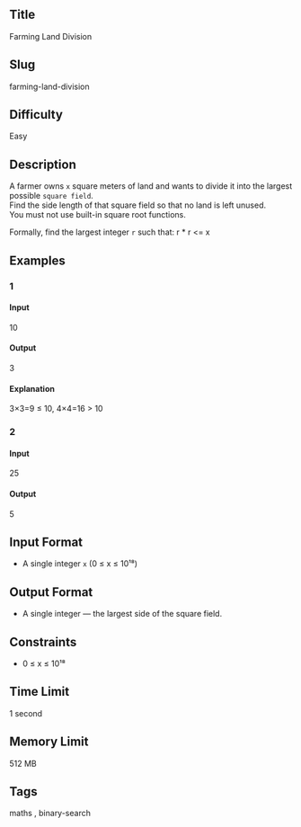## Title

Farming Land Division

## Slug

farming-land-division

## Difficulty

Easy

## Description

A farmer owns `x` square meters of land and wants to divide it into the largest possible `square field`.  
Find the side length of that square field so that no land is left unused.  
You must not use built-in square root functions.

Formally, find the largest integer `r` such that: r * r <= x

## Examples

### 1

#### Input

10

#### Output
3

#### Explanation
3×3=9 ≤ 10, 4×4=16 > 10  

### 2

#### Input

25 

#### Output

5

## Input Format  

- A single integer `x` (0 ≤ x ≤ 10¹⁸)  

## Output Format  

- A single integer — the largest side of the square field.  

## Constraints  

- 0 ≤ x ≤ 10¹⁸ 

## Time Limit

1 second

## Memory Limit

512 MB

## Tags

maths , binary-search
